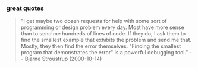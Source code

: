 ### great quotes
> "I get maybe two dozen requests for help with some sort of programming or design problem every day. Most have more sense than to send me hundreds of lines of code. If they do, I ask them to find the smallest example that exhibits the problem and send me that. Mostly, they then find the error themselves. "Finding the smallest program that demonstrates the error" is a powerful debugging tool." -- Bjarne Stroustrup (2000-10-14)